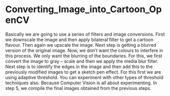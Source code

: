 # Converting_Image_into_Cartoon_OpenCV
Basically we are going to use a series of filters and image conversions.  First we downscale the image and then apply bilateral filter to get a cartoon flavour. Then again we upscale the image. Next step is getting a blurred version of the original image. Now, we don’t want the colours to interfere in this process. We only want the blurring of the boundaries. For this, we first convert the image to gray – scale and then we apply the media blur filter. Next step is to identify the edges in the image and then add this to the previously modified images to get a sketch pen effect. For this first we are using adaptive threshold. You can experiment with other types of threshold techniques also. Because Computer Vision is all about experimenting. In step 5, we compile the final images obtained from the previous steps.
